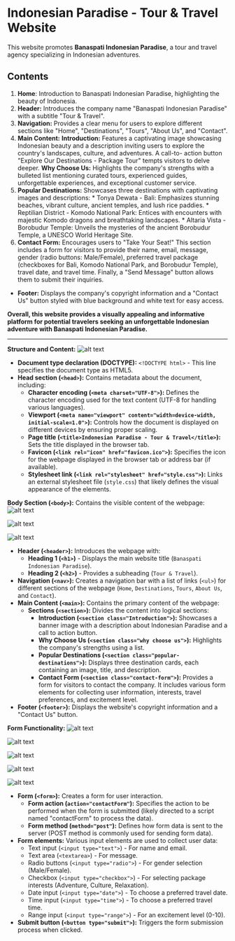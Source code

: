 # Indonesian Paradise - Tour & Travel Website

This website promotes **Banaspati Indonesian Paradise**, a tour and travel agency specializing in Indonesian adventures.

## Contents
1. **Home**: Introduction to Banaspati Indonesian Paradise, highlighting the beauty of Indonesia.
2. **Header:** Introduces the company name "Banaspati Indonesian Paradise" with a subtitle "Tour & Travel".
3. **Navigation:** Provides a clear menu for users to explore different sections like "Home", "Destinations", "Tours", "About Us", and "Contact".
4. **Main Content:**
    **Introduction:** Features a captivating image showcasing Indonesian beauty and a description inviting users to explore the country's landscapes, culture, and adventures. A call-to- action button "Explore Our Destinations - Package Tour" tempts visitors to delve deeper.
    **Why Choose Us:** Highlights the company's strengths with a bulleted list mentioning curated tours, experienced guides, unforgettable experiences, and exceptional customer service.
5. **Popular Destinations:** Showcases three destinations with captivating images and descriptions:
        * Tonya Dewata - Bali: Emphasizes stunning beaches, vibrant culture, ancient temples, and lush rice paddies.
        * Reptilian District - Komodo National Park: Entices with encounters with majestic Komodo dragons and breathtaking landscapes.
        * Altaria Vista - Borobudur Temple: Unveils the mysteries of the ancient Borobudur Temple, a UNESCO World Heritage Site.
6. **Contact Form:** Encourages users to "Take Your Seat!"  This section includes a form for visitors to provide their name, email, message, gender (radio buttons: Male/Female), preferred travel package (checkboxes for Bali, Komodo National Park, and Borobudur Temple), travel date, and travel time. Finally, a "Send Message" button allows them to submit their inquiries.

* **Footer:** Displays the company's copyright information and a "Contact Us" button styled with blue background and white text for easy access.

**Overall, this website provides a visually appealing and informative platform for potential travelers seeking an unforgettable Indonesian adventure with Banaspati Indonesian Paradise.**

---

**Structure and Content:**
![alt text](<foto/foto 1 head.png>)
* **Document type declaration (DOCTYPE):** `<!DOCTYPE html>` -  This line specifies the document type as HTML5.
* **Head section (`<head>`):** Contains metadata about the document, including:
    * **Character encoding (`<meta charset="UTF-8">`):** Defines the character encoding used for the text content (UTF-8 for handling various languages).
    * **Viewport (`<meta name="viewport" content="width=device-width, initial-scale=1.0">`):** Controls how the document is displayed on different devices by ensuring proper scaling.
    * **Page title (`<title>Indonesian Paradise - Tour & Travel</title>`):**  Sets the title displayed in the browser tab.
    * **Favicon (`<link rel="icon" href="favicon.ico">`):**  Specifies the icon for the webpage displayed in the browser tab or address bar (if available).
    * **Stylesheet link (`<link rel="stylesheet" href="style.css">`):**  Links an external stylesheet file (`style.css`) that likely defines the visual appearance of the elements.

**Body Section (`<body>`):** Contains the visible content of the webpage:
![alt text](<foto/foto 2 navigasi.png>)

![alt text](<foto/foto 3 main & section pengenalan travel.png>)

![alt text](<foto/foto 4 destinasi.png>)
* **Header (`<header>`):**  Introduces the webpage with:
    * **Heading 1 (`<h1>`)** - Displays the main website title (`Banaspati Indonesian Paradise`).
    * **Heading 2 (`<h2>`)** - Provides a subheading (`Tour & Travel`).
* **Navigation (`<nav>`):**  Creates a navigation bar with a list of links (`<ul>`) for different sections of the webpage (`Home`, `Destinations`, `Tours`, `About Us`, and `Contact`).
* **Main Content (`<main>`):**  Contains the primary content of the webpage:
    * **Sections (`<section>`):**  Divides the content into logical sections:
        * **Introduction (`<section class="Introduction">`):**  Showcases a banner image with a description about Indonesian Paradise and a call to action button.
        * **Why Choose Us (`<section class="why choose us">`):**  Highlights the company's strengths using a list.
        * **Popular Destinations (`<section class="popular-destinations">`):**  Displays three destination cards, each containing an image, title, and description.
        * **Contact Form (`<section class="contact-form">`):**  Provides a form for visitors to contact the company. It includes various form elements for collecting user information, interests, travel preferences, and excitement level.
* **Footer (`<footer>`):**  Displays the website's copyright information and a "Contact Us" button.

**Form Functionality:**
![alt text](<foto/foto 5 text, email, text area.png>)

![alt text](<foto/foto 6 radio.png>)

![alt text](<foto/foto 7 checkbox.png>)

![alt text](<foto/foto 8 date, time, range, submit button.png>)

![alt text](<foto/foto 9 button.png>)


* **Form (`<form>`):**  Creates a form for user interaction.
    * **Form action (`action="contactForm"`):**  Specifies the action to be performed when the form is submitted (likely directed to a script named "contactForm" to process the data).
    * **Form method (`method="post"`):**  Defines how form data is sent to the server (POST method is commonly used for sending form data).
* **Form elements:**  Various input elements are used to collect user data:
    * Text input (`<input type="text">`) - For name and email.
    * Text area (`<textarea>`) - For message.
    * Radio buttons (`<input type="radio">`) - For gender selection (Male/Female).
    * Checkbox (`<input type="checkbox">`) - For selecting package interests (Adventure, Culture, Relaxation).
    * Date input (`<input type="date">`) - To choose a preferred travel date.
    * Time input (`<input type="time">`) - To choose a preferred travel time.
    * Range input (`<input type="range">`) - For an excitement level (0-10).
* **Submit button (`<button type="submit">`):**  Triggers the form submission process when clicked.